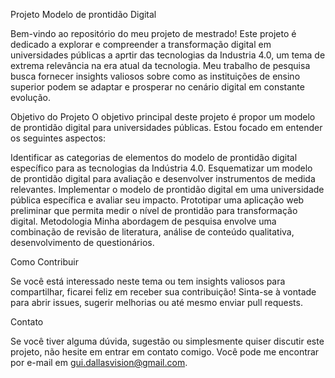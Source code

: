 Projeto Modelo de prontidão Digital

Bem-vindo ao repositório do meu projeto de mestrado! Este projeto é dedicado a explorar e compreender a transformação digital em universidades públicas a aprtir das tecnologias da Industria 4.0, um tema de extrema relevância na era atual da tecnologia. Meu trabalho de pesquisa busca fornecer insights valiosos sobre como as instituições de ensino superior podem se adaptar e prosperar no cenário digital em constante evolução.

Objetivo do Projeto
O objetivo principal deste projeto é propor um modelo de prontidão digital para universidades públicas. Estou focado em entender os seguintes aspectos:

Identificar as categorias de elementos do modelo de prontidão digital específico para as tecnologias da Indústria 4.0.
Esquematizar um modelo de prontidão digital para avaliação e desenvolver instrumentos de medida relevantes.
Implementar o modelo de prontidão digital em uma universidade pública específica e avaliar seu impacto.
Prototipar uma aplicação web preliminar que permita medir o nível de prontidão para transformação digital.
Metodologia
Minha abordagem de pesquisa envolve uma combinação de revisão de literatura, análise de conteúdo qualitativa, desenvolvimento de questionários. 

Como Contribuir

Se você está interessado neste tema ou tem insights valiosos para compartilhar, ficarei feliz em receber sua contribuição! Sinta-se à vontade para abrir issues, sugerir melhorias ou até mesmo enviar pull requests.

Contato

Se você tiver alguma dúvida, sugestão ou simplesmente quiser discutir este projeto, não hesite em entrar em contato comigo. Você pode me encontrar por e-mail em gui.dallasvision@gmail.com.
